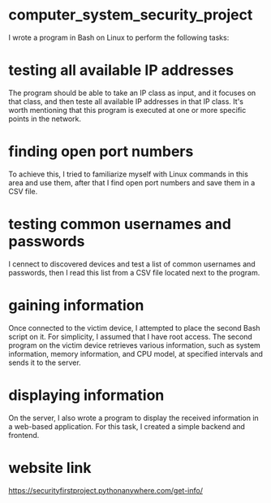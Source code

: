 # computer_system_security_project
I wrote a program in Bash on Linux to perform the following tasks:
# testing all available IP addresses
The program should be able to take an IP class as input, and it focuses on that class, and then teste all available IP addresses in that IP class. It's worth mentioning that this program is executed at one or more specific points in the network.
# finding open port numbers
To achieve this, I tried to familiarize myself with Linux commands in this area and use them, after that I find open port numbers and save them in a CSV file.
# testing common usernames and passwords
I cennect to discovered devices and test a list of common usernames and passwords, then I read this list from a CSV file located next to the program.
# gaining information
Once connected to the victim device, I attempted to place the second Bash script on it. For simplicity, I assumed that I have root access.
The second program on the victim device retrieves various information, such as system information, memory information, and CPU model, at specified intervals and sends it to the server.
# displaying information
On the server, I also wrote a program to display the received information in a web-based application. For this task, I created a simple backend and frontend.
# website link
https://securityfirstproject.pythonanywhere.com/get-info/
